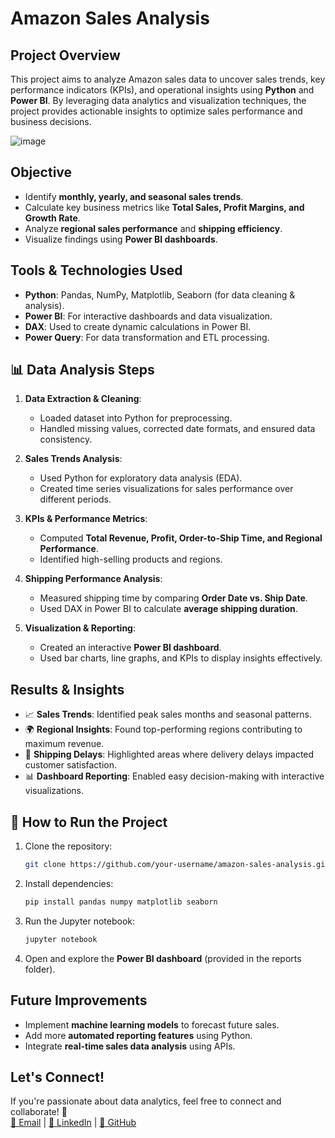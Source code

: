 # **Amazon Sales Analysis**  

## **Project Overview**  
This project aims to analyze Amazon sales data to uncover sales trends, key performance indicators (KPIs), and operational insights using **Python** and **Power BI**. By leveraging data analytics and visualization techniques, the project provides actionable insights to optimize sales performance and business decisions.  

![image](https://github.com/user-attachments/assets/7be59362-2f19-469c-8b71-fb031e98b3e4)


## **Objective**  
- Identify **monthly, yearly, and seasonal sales trends**.  
- Calculate key business metrics like **Total Sales, Profit Margins, and Growth Rate**.  
- Analyze **regional sales performance** and **shipping efficiency**.  
- Visualize findings using **Power BI dashboards**.  

## **Tools & Technologies Used**  
- **Python**: Pandas, NumPy, Matplotlib, Seaborn (for data cleaning & analysis).  
- **Power BI**: For interactive dashboards and data visualization.  
- **DAX**: Used to create dynamic calculations in Power BI.  
- **Power Query**: For data transformation and ETL processing.  

## 📊 **Data Analysis Steps**  
1. **Data Extraction & Cleaning**:  
   - Loaded dataset into Python for preprocessing.  
   - Handled missing values, corrected date formats, and ensured data consistency.  
   
2. **Sales Trends Analysis**:  
   - Used Python for exploratory data analysis (EDA).  
   - Created time series visualizations for sales performance over different periods.  
   
3. **KPIs & Performance Metrics**:  
   - Computed **Total Revenue, Profit, Order-to-Ship Time, and Regional Performance**.  
   - Identified high-selling products and regions.  
   
4. **Shipping Performance Analysis**:  
   - Measured shipping time by comparing **Order Date vs. Ship Date**.  
   - Used DAX in Power BI to calculate **average shipping duration**.  
   
5. **Visualization & Reporting**:  
   - Created an interactive **Power BI dashboard**.  
   - Used bar charts, line graphs, and KPIs to display insights effectively.  

## **Results & Insights**  
- 📈 **Sales Trends**: Identified peak sales months and seasonal patterns.  
- 🌍 **Regional Insights**: Found top-performing regions contributing to maximum revenue.  
- 🚚 **Shipping Delays**: Highlighted areas where delivery delays impacted customer satisfaction.  
- 📊 **Dashboard Reporting**: Enabled easy decision-making with interactive visualizations.  

## 🚀 **How to Run the Project**  
1. Clone the repository:  
   ```bash
   git clone https://github.com/your-username/amazon-sales-analysis.git
   ```
2. Install dependencies:  
   ```bash
   pip install pandas numpy matplotlib seaborn
   ```
3. Run the Jupyter notebook:  
   ```bash
   jupyter notebook
   ```
4. Open and explore the **Power BI dashboard** (provided in the reports folder).  

## **Future Improvements**  
- Implement **machine learning models** to forecast future sales.  
- Add more **automated reporting features** using Python.  
- Integrate **real-time sales data analysis** using APIs.  

## **Let's Connect!**  
If you're passionate about data analytics, feel free to connect and collaborate! 🚀  
[📧 Email](mailto:sandeepsajjanapu6@gmail.com) | [💼 LinkedIn](https://linkedin.com/in/sandeep-sajjanapu) | [🐙 GitHub](https://github.com/sandeepsajjanapu)  

